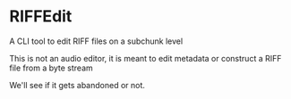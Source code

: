 # RIFFEdit
A CLI tool to edit RIFF files on a subchunk level

This is not an audio editor, it is meant to edit metadata or construct a RIFF file from a byte stream

We'll see if it gets abandoned or not.
